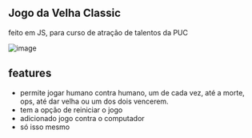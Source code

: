 Jogo da Velha Classic
-----------------------------
feito em JS, para curso de atração de talentos da PUC

![image](https://user-images.githubusercontent.com/70555750/200131725-cf2de12a-c4d7-4297-abf9-ba7e9dfedb37.png)

features
---------------------
- permite jogar humano contra humano, um de cada vez, até a morte, ops, até dar velha ou um dos dois vencerem.  
- tem a opção de reiniciar o jogo  
- adicionado jogo contra o computador 
- só isso mesmo
